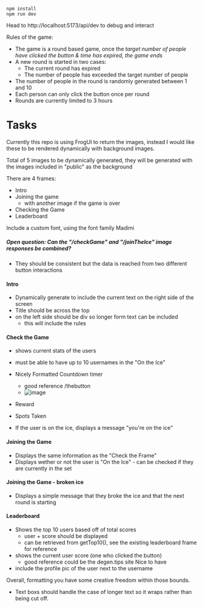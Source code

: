 ```
npm install
npm run dev
```

Head to http://localhost:5173/api/dev to debug and interact

Rules of the game:
- The game is a round based game, once the *target number of people have clicked the button & time has expired, the game ends*
- A new round is started in two cases:
  - The current round has expired
  - The number of people has exceeded the target number of people
- The number of people in the round is randomly generated between 1 and 10
- Each person can only click the button once per round
- Rounds are currently limited to 3 hours

# Tasks
Currently this repo is using FrogUI to return the images, instead I would like these to be rendered dynamically with background images.

Total of 5 images to be dynamically generated, they will be generated with the images included in "public" as the background

There are 4 frames:
- Intro 
- Joining the game
  - with another image if the game is over
- Checking the Game
- Leaderboard

Include a custom font, using the font family Madimi

##### Open question: Can the "/checkGame" and "/joinTheIce" image responses be combined?
- They should be consistent but the data is reached from two different button interactions

#### Intro 
- Dynamically generate to include the current text on the right side of the screen
- Title should be across the top
- on the left side should be div so longer form text can be included
  - this will include the rules

#### Check the Game
- shows current stats of the users
- must be able to have up to 10 usernames in the "On the Ice"
- Nicely Formatted Countdown timer
  - good reference /thebutton
  - ![image](https://github.com/mmurrs/breakTheIce/assets/37455908/24e0aead-5250-437a-8117-d84bceabf42e)

- Reward
- Spots Taken
- If the user is on the ice, displays a message "you're on the ice"

#### Joining the Game
- Displays the same information as the "Check the Frame" 
- Displays wether or not the user is "On the Ice" - can be checked if they are currently in the set

#### Joining the Game - broken ice
- Displays a simple message that they broke the ice and that the next round is starting

#### Leaderboard 
- Shows the top 10 users based off of total scores
  - user + score should be displayed
  - can be retrieved from getTop10(), see the existing leaderboard frame for reference
- shows the current user score (one who clicked the button)
  - good reference could be the degen.tips site
Nice to have
 - include the profile pic of the user next to the username


Overall, formatting you have some creative freedom within those bounds. 
- Text boxs should handle the case of longer text so it wraps rather than being cut off.
